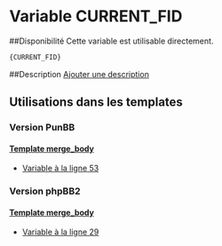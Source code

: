 # Variable CURRENT_FID

##Disponibilité
Cette variable est utilisable directement.

```html
{CURRENT_FID}
```

##Description
[Ajouter une description](https://fa-tvars.appspot.com/var/CURRENT_FID)

## Utilisations dans les templates

### Version PunBB

#### [Template merge_body](punbb/merge_body.md#readme)
* [Variable &agrave; la ligne 53](../punbb/merge_body.tpl#L53)

### Version phpBB2

#### [Template merge_body](subsilver/merge_body.md#readme)
* [Variable &agrave; la ligne 29](../subsilver/merge_body.tpl#L29)